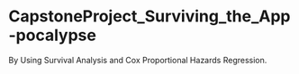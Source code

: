 # CapstoneProject_Surviving_the_App-pocalypse
By Using Survival Analysis and Cox Proportional Hazards Regression.
